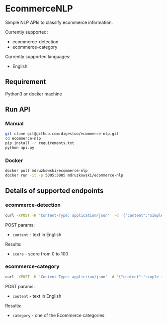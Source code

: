 # EcommerceNLP

Simple NLP APIs to classify ecommerce information.

Currently supported:
* ecommerce-detection
* ecommerce-category

Currently supported languages:
- English

## Requirement

Python3 or docker machine

## Run API

### Manual 

```bash
git clone git@github.com:digestoo/ecommerce-nlp.git
cd ecommerce-nlp
pip install -r requirements.txt
python api.py
```

### Docker

```bash
docker pull mdruzkowski/ecommerce-nlp
docker run -it -p 5005:5005 mdruzkowski/ecommerce-nlp
```

##  Details of supported endpoints

### ecommerce-detection

```bash
curl -XPOST -H "Content-Type: application/json"  -d '{"content":"simple text"}'  http://localhost:5005/ecommerce-detection
```

POST params:

- `content` - text in English

Results:
- `score` - score from 0 to 100

### ecommerce-category

```bash
curl -XPOST -H 'Content-Type: appliction/json' -d '{"content":"simple text"}' http://localhost:5005/ecommerce-category
```

POST params:

- `content` - text in English

Results:
- `category` - one of the Ecommerce categories
